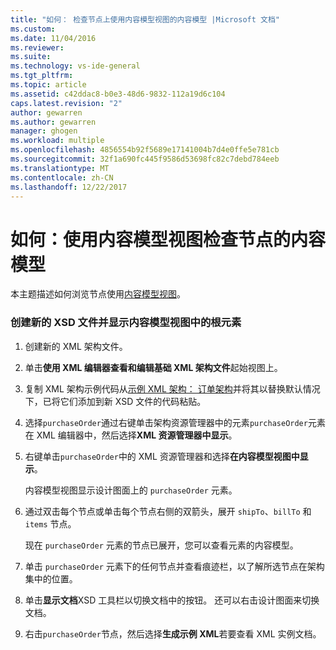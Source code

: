 ```yaml
---
title: "如何： 检查节点上使用内容模型视图的内容模型 |Microsoft 文档"
ms.custom: 
ms.date: 11/04/2016
ms.reviewer: 
ms.suite: 
ms.technology: vs-ide-general
ms.tgt_pltfrm: 
ms.topic: article
ms.assetid: c42ddac8-b0e3-48d6-9832-112a19d6c104
caps.latest.revision: "2"
author: gewarren
ms.author: gewarren
manager: ghogen
ms.workload: multiple
ms.openlocfilehash: 4856554b92f5689e17141004b7d4e0ffe5e781cb
ms.sourcegitcommit: 32f1a690fc445f9586d53698fc82c7debd784eeb
ms.translationtype: MT
ms.contentlocale: zh-CN
ms.lasthandoff: 12/22/2017
---
```

# <a name="how-to-examine-the-content-model-of-nodes-using-the-content-model-view"></a>如何：使用内容模型视图检查节点的内容模型
本主题描述如何浏览节点使用[内容模型视图](../xml-tools/content-model-view.md)。  
  
### <a name="to-create-a-new-xsd-file-and-display-the-root-element-in-the-content-model-view"></a>创建新的 XSD 文件并显示内容模型视图中的根元素  
  
1.  创建新的 XML 架构文件。  
  
2.  单击**使用 XML 编辑器查看和编辑基础 XML 架构文件**起始视图上。  
  
3.  复制 XML 架构示例代码从[示例 XML 架构： 订单架构](../xml-tools/sample-xsd-file-purchase-order-schema.md)并将其以替换默认情况下，已将它们添加到新 XSD 文件的代码粘贴。  
  
4.  选择`purchaseOrder`通过右键单击架构资源管理器中的元素`purchaseOrder`元素在 XML 编辑器中，然后选择**XML 资源管理器中显示**。  
  
5.  右键单击`purchaseOrder`中的 XML 资源管理器和选择**在内容模型视图中显示**。  
  
     内容模型视图显示设计图面上的 `purchaseOrder` 元素。  
  
6.  通过双击每个节点或单击每个节点右侧的双箭头，展开 `shipTo`、`billTo` 和 `items` 节点。  
  
     现在 `purchaseOrder` 元素的节点已展开，您可以查看元素的内容模型。  
  
7.  单击 `purchaseOrder` 元素下的任何节点并查看痕迹栏，以了解所选节点在架构集中的位置。  
  
8.  单击**显示文档**XSD 工具栏以切换文档中的按钮。 还可以右击设计图面来切换文档。  
  
9. 右击`purchaseOrder`节点，然后选择**生成示例 XML**若要查看 XML 实例文档。